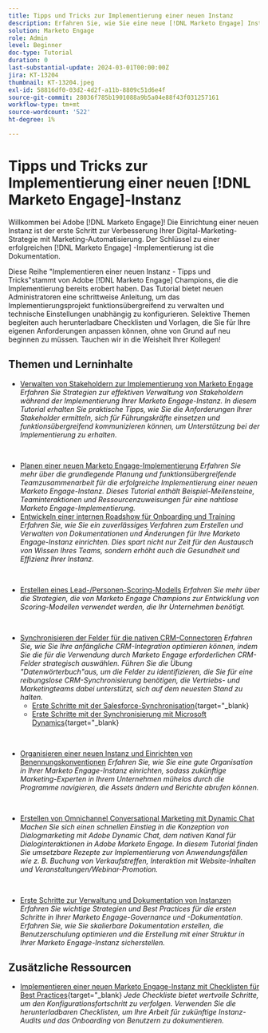 ```yaml
---
title: Tipps und Tricks zur Implementierung einer neuen Instanz
description: Erfahren Sie, wie Sie eine neue [!DNL Marketo Engage] Instanz implementieren, um ihre Leistungsfähigkeit optimal zu nutzen.
solution: Marketo Engage
role: Admin
level: Beginner
doc-type: Tutorial
duration: 0
last-substantial-update: 2024-03-01T00:00:00Z
jira: KT-13204
thumbnail: KT-13204.jpeg
exl-id: 58816df0-03d2-4d2f-a11b-8809c51d6e4f
source-git-commit: 28036f785b1901088a9b5a04e88f43f031257161
workflow-type: tm+mt
source-wordcount: '522'
ht-degree: 1%

---
```


# Tipps und Tricks zur Implementierung einer neuen [!DNL Marketo Engage]-Instanz

Willkommen bei Adobe [!DNL Marketo Engage]! Die Einrichtung einer neuen Instanz ist der erste Schritt zur Verbesserung Ihrer Digital-Marketing-Strategie mit Marketing-Automatisierung. Der Schlüssel zu einer erfolgreichen [!DNL Marketo Engage] -Implementierung ist die Dokumentation.

Diese Reihe &quot;Implementieren einer neuen Instanz - Tipps und Tricks&quot;stammt von Adobe [!DNL Marketo Engage] Champions, die die Implementierung bereits erobert haben. Das Tutorial bietet neuen Administratoren eine schrittweise Anleitung, um das Implementierungsprojekt funktionsübergreifend zu verwalten und technische Einstellungen unabhängig zu konfigurieren. Selektive Themen begleiten auch herunterladbare Checklisten und Vorlagen, die Sie für Ihre eigenen Anforderungen anpassen können, ohne von Grund auf neu beginnen zu müssen. Tauchen wir in die Weisheit Ihrer Kollegen!

## Themen und Lerninhalte

* [Verwalten von Stakeholdern zur Implementierung von Marketo Engage](/help/marketo-tutorial-implementing-new-instance/managing-stakeholder-communications.md)
  *Erfahren Sie Strategien zur effektiven Verwaltung von Stakeholdern während der Implementierung Ihrer Marketo Engage-Instanz. In diesem Tutorial erhalten Sie praktische Tipps, wie Sie die Anforderungen Ihrer Stakeholder ermitteln, sich für Führungskräfte einsetzen und funktionsübergreifend kommunizieren können, um Unterstützung bei der Implementierung zu erhalten.*
<br>

* [Planen einer neuen Marketo Engage-Implementierung](/help/marketo-tutorial-implementing-new-instance/planning-for-new-implementation.md)
  *Erfahren Sie mehr über die grundlegende Planung und funktionsübergreifende Teamzusammenarbeit für die erfolgreiche Implementierung einer neuen Marketo Engage-Instanz. Dieses Tutorial enthält Beispiel-Meilensteine, Teaminteraktionen und Ressourcenzuweisungen für eine nahtlose Marketo Engage-Implementierung.*
  <br>
* [Entwickeln einer internen Roadshow für Onboarding und Training](/help/marketo-tutorial-implementing-new-instance/internal-training-roadshow.md)
  *Erfahren Sie, wie Sie ein zuverlässiges Verfahren zum Erstellen und Verwalten von Dokumentationen und Änderungen für Ihre Marketo Engage-Instanz einrichten. Dies spart nicht nur Zeit für den Austausch von Wissen Ihres Teams, sondern erhöht auch die Gesundheit und Effizienz Ihrer Instanz.*
<br>

* [Erstellen eines Lead-/Personen-Scoring-Modells](/help/marketo-tutorial-implementing-new-instance/building-person-scoring-model.md)
  *Erfahren Sie mehr über die Strategien, die von Marketo Engage Champions zur Entwicklung von Scoring-Modellen verwendet werden, die Ihr Unternehmen benötigt.*
<br>

* [Synchronisieren der Felder für die nativen CRM-Connectoren](/help/marketo-tutorial-implementing-new-instance/syncing-fields-for-crm-integration.md)
  *Erfahren Sie, wie Sie Ihre anfängliche CRM-Integration optimieren können, indem Sie die für die Verwendung durch Marketo Engage erforderlichen CRM-Felder strategisch auswählen. Führen Sie die Übung &quot;Datenwörterbuch&quot;aus, um die Felder zu identifizieren, die Sie für eine reibungslose CRM-Synchronisierung benötigen, die Vertriebs- und Marketingteams dabei unterstützt, sich auf dem neuesten Stand zu halten.*
   * [Erste Schritte mit der Salesforce-Synchronisation](https://experienceleague.adobe.com/en/docs/marketo-learn/tutorials/lead-and-data-management/salesforce-sync-setup){target="_blank}
   * [Erste Schritte mit der Synchronisierung mit Microsoft Dynamics](https://experienceleague.adobe.com/en/docs/marketo-learn/tutorials/lead-and-data-management/microsoft-dynamics-sync-setup){target="_blank}
<br>

* [Organisieren einer neuen Instanz und Einrichten von Benennungskonventionen](/help/marketo-tutorial-implementing-new-instance/organizing-new-instance.md)
  *Erfahren Sie, wie Sie eine gute Organisation in Ihrer Marketo Engage-Instanz einrichten, sodass zukünftige Marketing-Experten in Ihrem Unternehmen mühelos durch die Programme navigieren, die Assets ändern und Berichte abrufen können.*
<br>

* [Erstellen von Omnichannel Conversational Marketing mit Dynamic Chat](/help/marketo-tutorial-implementing-new-instance/designing-omnichannel-conversational-marketing.md)
  *Machen Sie sich einen schnellen Einstieg in die Konzeption von Dialogmarketing mit Adobe Dynamic Chat, dem nativen Kanal für Dialoginteraktionen in Adobe Marketo Engage. In diesem Tutorial finden Sie umsetzbare Rezepte zur Implementierung von Anwendungsfällen wie z. B. Buchung von Verkaufstreffen, Interaktion mit Website-Inhalten und Veranstaltungen/Webinar-Promotion.*
<br>

* [Erste Schritte zur Verwaltung und Dokumentation von Instanzen](/help/marketo-tutorial-implementing-new-instance/documenting-your-instance.md)
  *Erfahren Sie wichtige Strategien und Best Practices für die ersten Schritte in Ihrer Marketo Engage-Governance und -Dokumentation. Erfahren Sie, wie Sie skalierbare Dokumentation erstellen, die Benutzerschulung optimieren und die Erstellung mit einer Struktur in Ihrer Marketo Engage-Instanz sicherstellen.*

## Zusätzliche Ressourcen

* [Implementieren einer neuen Marketo Engage-Instanz mit Checklisten für Best Practices](https://experienceleague.adobe.com/en/docs/marketo/using/getting-started/implementing-a-new-marketo-engage-instance/where-to-start){target="_blank}
  *Jede Checkliste bietet wertvolle Schritte, um den Konfigurationsfortschritt zu verfolgen. Verwenden Sie die herunterladbaren Checklisten, um Ihre Arbeit für zukünftige Instanz-Audits und das Onboarding von Benutzern zu dokumentieren.*

